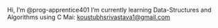 Hi, I’m @prog-apprentice401
I’m currently learning Data-Structures and Algorithms using C
Mai: koustubhsrivastava1@gmail.com

<!---
prog-apprentice401/prog-apprentice401 is a ✨ special ✨ repository because its `README.md` (this file) appears on your GitHub profile.
You can click the Preview link to take a look at your changes.
--->
